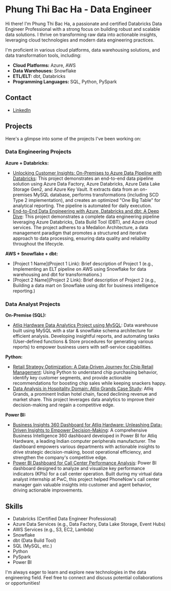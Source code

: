 # Phung Thi Bac Ha - Data Engineer

Hi there! I'm Phung Thi Bac Ha, a passionate and certified Databricks Data Engineer Professional with a strong focus on building robust and scalable data solutions. I thrive on transforming raw data into actionable insights, leveraging cloud technologies and modern data engineering practices.

I'm proficient in various cloud platforms, data warehousing solutions, and data transformation tools, including:

*   **Cloud Platforms:** Azure, AWS
*   **Data Warehouses:** Snowflake
*   **ETL/ELT:** dbt, Databricks
*   **Programming Languages:** SQL, Python, PySpark

## Contact

*   [LinkedIn](www.linkedin.com/in/phung-thi-bac-ha)

## Projects

Here's a glimpse into some of the projects I've been working on:

### Data Engineering Projects

**Azure + Databricks:**

*   [Unlocking Customer Insights: On-Premises to Azure Data Pipeline with Databricks](https://github.com/phungthibacha/Unlocking-Customer-Insights-On-Premises-to-Azure-Data-Pipeline-with-Databricks): This project demonstrates an end-to-end data pipeline solution using Azure Data Factory, Azure Databricks, Azure Data Lake Storage Gen2, and Azure Key Vault. It extracts data from an on-premises MySQL database, performs transformations (including SCD Type 2 implementation), and creates an optimized "One Big Table" for analytical reporting. The pipeline is automated for daily execution.
*   [End-to-End Data Engineering with Azure, Databricks and dbt: A Deep Dive](https://github.com/phungthibacha/adventureworks_dbt_databricks): This project demonstrates a complete data engineering pipeline leveraging Azure Databricks, Data Build Tool (DBT), and Azure cloud services. The project adheres to a Medalion Architecture, a data management paradigm that promotes a structured and iterative approach to data processing, ensuring data quality and reliability throughout the lifecycle.

**AWS + Snowflake + dbt:**

*   [Project 1 Name](Project 1 Link): Brief description of Project 1 (e.g., Implementing an ELT pipeline on AWS using Snowflake for data warehousing and dbt for transformations.)
*   [Project 2 Name](Project 2 Link): Brief description of Project 2 (e.g., Building a data mart on Snowflake using dbt for business intelligence reporting.)

### Data Analyst Projects

**On-Premise (SQL):**

*   [Atliq Hardware Data Analytics Project using MySQL](https://github.com/phungthibacha/MySQL_Sale-SupplyChain_Analysis): Data warehouse built using MySQL with a star & snowflake schema architecture for efficient analysis. Developing insightful reports, and automating tasks (User-defined functions & Store procedures for generating various reports) to empower business users with self-service capabilities.

**Python:**

*   [Retail Strategy Optimization: A Data-Driven Journey for Chip Retail Management](https://github.com/phungthibacha/Python_Retail-Strategy-and-Analytics): Using Python to understand chip purchasing behavior, identify key customer segments, and provide actionable recommendations for boosting chip sales while keeping snackers happy.
*   [Data Analysis in Hospitality Domain: Atliq Grands Case Study](https://github.com/phungthibacha/Python_Data_Analysis_Hospitality_Domain): Atliq Grands, a prominent Indian hotel chain, faced declining revenue and market share. This project leverages data analytics to improve their decision-making and regain a competitive edge.

**Power BI:**

*   [Business Insights 360 Dashboard for Atliq Hardware: Unleashing Data-Driven Insights to Empower Decision-Making](https://github.com/phungthibacha/PowerBI_Business_Insights360_For_Department_Managers): A comprehensive Business Intelligence 360 dashboard developed in Power BI for Atliq Hardware, a leading Indian computer peripherals manufacturer. The dashboard empowers various departments with actionable insights to drive strategic decision-making, boost operational efficiency, and strengthen the company's competitive edge.
*   [Power BI Dashboard for Call Center Performance Analysis](https://github.com/phungthibacha/PowerBI_Call_Centre_Performance): Power BI dashboard designed to analyze and visualize key performance indicators (KPIs) for a call center operation. Built during my virtual data analyst internship at PwC, this project helped PhoneNow's call center manager gain valuable insights into customer and agent behavior, driving actionable improvements.

## Skills

*   Databricks (Certified Data Engineer Professional)
*   Azure Data Services (e.g., Data Factory, Data Lake Storage, Event Hubs)
*   AWS Services (e.g., S3, EC2, Lambda)
*   Snowflake
*   dbt (Data Build Tool)
*   SQL (MySQL, etc.)
*   Python
*   PySpark
*   Power BI

I'm always eager to learn and explore new technologies in the data engineering field. Feel free to connect and discuss potential collaborations or opportunities!
